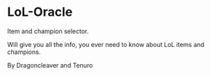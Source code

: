 # LoL-Oracle
Item and champion selector.

Will give you all the info, you ever need to know about LoL items and champions.

By Dragoncleaver and Tenuro

